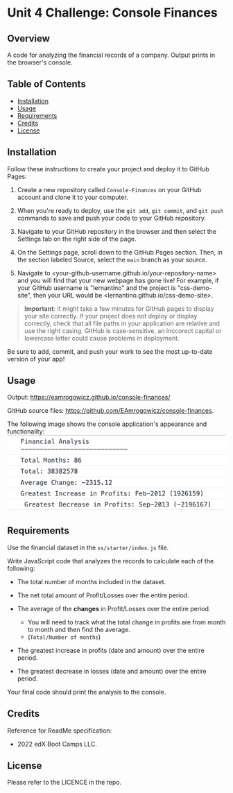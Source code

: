 # Unit 4 Challenge: Console Finances

## Overview

A code for analyzing the financial records of a company. Output prints in the
browser's console.

## Table of Contents

- [Installation](#installation)
- [Usage](#usage)
- [Requirements](#requirements)
- [Credits](#credits)
- [License](#license)

## Installation

Follow these instructions to create your project and deploy it to GitHub Pages:

1. Create a new repository called `Console-Finances` on your GitHub account and
   clone it to your computer.

1. When you're ready to deploy, use the `git add`, `git commit`, and `git push`
   commands to save and push your code to your GitHub repository.

1. Navigate to your GitHub repository in the browser and then select the
   Settings tab on the right side of the page.

1. On the Settings page, scroll down to the GitHub Pages section. Then, in the
   section labeled Source, select the `main` branch as your source.

1. Navigate to <your-github-username.github.io/your-repository-name> and you
   will find that your new webpage has gone live! For example, if your GitHub
   username is "lernantino" and the project is "css-demo-site", then your URL
   would be <lernantino.github.io/css-demo-site>.

> **Important**: It might take a few minutes for GitHub pages to display your
> site correctly. If your project does not deploy or display correctly, check
> that all file paths in your application are relative and use the right casing.
> GitHub is case-sensitive, an inccorect capital or lowercase letter could cause
> problems in deployment.

Be sure to add, commit, and push your work to see the most up-to-date version of
your app!

## Usage

Output: https://eamrogowicz.github.io/console-finances/

GitHub source files: https://github.com/EAmrogowicz/console-finances.

The following image shows the console application's appearance and
functionality:
![Console finacial analysis includes a total month line, total income, average change, greatest increase in profits, and greatest degrease in losses.](./assets/Screenshot-consoleOutput.png)

## Requirements

Use the financial dataset in the `ss/starter/index.js` file.

Write JavaScript code that analyzes the records to calculate each of the
following:

- The total number of months included in the dataset.

- The net total amount of Profit/Losses over the entire period.

- The average of the **changes** in Profit/Losses over the entire period.

  - You will need to track what the total change in profits are from month to
    month and then find the average.
  - (`Total/Number of months`)

- The greatest increase in profits (date and amount) over the entire period.

- The greatest decrease in losses (date and amount) over the entire period.

Your final code should print the analysis to the console.

## Credits

Reference for ReadMe specification:

- 2022 edX Boot Camps LLC.

## License

Please refer to the LICENCE in the repo.
